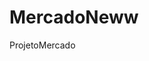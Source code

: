 # MercadoNeww
 ProjetoMercado

<a href="https://eduardosgg.github.io/MercadoNeww/Login/index.html"></a>
